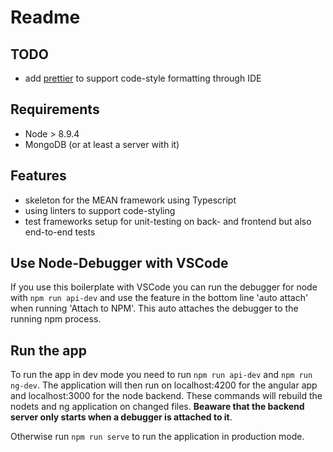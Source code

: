 # Readme

## TODO

* add [prettier](https://github.com/prettier/prettier) to support code-style formatting through IDE

## Requirements

* Node > 8.9.4
* MongoDB (or at least a server with it)

## Features

* skeleton for the MEAN framework using Typescript
* using linters to support code-styling
* test frameworks setup for unit-testing on back- and frontend but also end-to-end tests

## Use Node-Debugger with VSCode

If you use this boilerplate with VSCode you can run the debugger for node with ```npm run api-dev``` and use the feature in the bottom line 'auto attach' when running 'Attach to NPM'. This auto attaches the debugger to the running npm process.

## Run the app

To run the app in dev mode you need to run ```npm run api-dev``` and ```npm run ng-dev```. The application will then run on localhost:4200 for the angular app and localhost:3000 for the node backend. These commands will rebuild the nodets and ng application on changed files. **Beaware that the backend server only starts when a debugger is attached to it**.

Otherwise run ```npm run serve``` to run the application in production mode.
